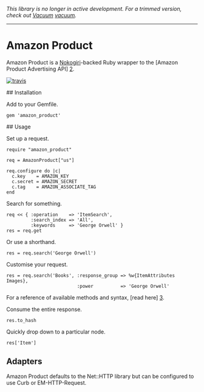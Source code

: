 *This library is no longer in active development. For a trimmed version, check
out [Vacuum] [vacuum].*

***

# Amazon Product

Amazon Product is a [Nokogiri][1]-backed Ruby wrapper to the [Amazon
Product Advertising API] [2].

[![travis](https://secure.travis-ci.org/joe1chen/amazon_product.png)](http://travis-ci.org/joe1chen/amazon_product)

## Installation

Add to your Gemfile.

    gem 'amazon_product'

## Usage

Set up a request.

    require "amazon_product"

    req = AmazonProduct["us"]

    req.configure do |c|
      c.key    = AMAZON_KEY
      c.secret = AMAZON_SECRET
      c.tag    = AMAZON_ASSOCIATE_TAG
    end

Search for something.

    req << { :operation    => 'ItemSearch',
             :search_index => 'All',
             :keywords     => 'George Orwell' }
    res = req.get

Or use a shorthand.

    res = req.search('George Orwell')

Customise your request.

    res = req.search('Books', :response_group => %w{ItemAttributes Images},
                              :power          => 'George Orwell'

For a reference of available methods and syntax, [read here] [3].

Consume the entire response.

    res.to_hash

Quickly drop down to a particular node.

    res['Item']

## Adapters

Amazon Product defaults to the Net::HTTP library but can be configured
to use Curb or EM-HTTP-Request.

[1]: http://nokogiri.org/
[2]: https://affiliate-program.amazon.co.uk/gp/advertising/api/detail/main.html
[3]: https://github.com/hakanensari/amazon_product/blob/master/lib/amazon_product/operations.rb
[vacuum]: https://github.com/hakanensari/vacuum
